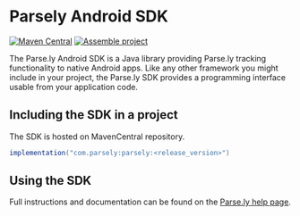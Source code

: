 # Parsely Android SDK

[![Maven Central](https://img.shields.io/maven-central/v/com.parsely/parsely.svg?label=Maven%20Central)](https://search.maven.org/search?q=g:%22com.parsely%22%20AND%20a:%22parsely%22) [![Assemble project](https://github.com/Parsely/parsely-android/actions/workflows/readme.yml/badge.svg)](https://github.com/Parsely/parsely-android/actions/workflows/readme.yml)

The Parse.ly Android SDK is a Java library providing Parse.ly tracking functionality to native
Android apps. Like any other framework you might include in your project, the Parse.ly SDK provides
a programming interface usable from your application code.

## Including the SDK in a project

The SDK is hosted on MavenCentral repository.

```groovy
implementation("com.parsely:parsely:<release_version>")
```

## Using the SDK

Full instructions and documentation can be found on
the [Parse.ly help page](https://www.parse.ly/help/integration/android-sdk/).
